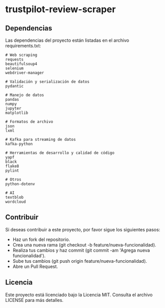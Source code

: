# trustpilot-review-scraper

## Dependencias
Las dependencias del proyecto están listadas en el archivo requirements.txt:

```
# Web scraping
requests
beautifulsoup4
selenium
webdriver-manager

# Validación y serialización de datos
pydantic

# Manejo de datos
pandas
numpy
jupyter
matplotlib

# Formatos de archivo
json
lxml

# Kafka para streaming de datos
kafka-python

# Herramientas de desarrollo y calidad de código
yapf
black
flake8
pylint

# Otros
python-dotenv

# AI
textblob
wordcloud
```

## Contribuir
Si deseas contribuir a este proyecto, por favor sigue los siguientes pasos:

- Haz un fork del repositorio.
- Crea una nueva rama (git checkout -b feature/nueva-funcionalidad).
- Realiza tus cambios y haz commit (git commit -am 'Agrega nueva funcionalidad').
- Sube tus cambios (git push origin feature/nueva-funcionalidad).
- Abre un Pull Request.

## Licencia
Este proyecto está licenciado bajo la Licencia MIT. Consulta el archivo LICENSE para más detalles.
